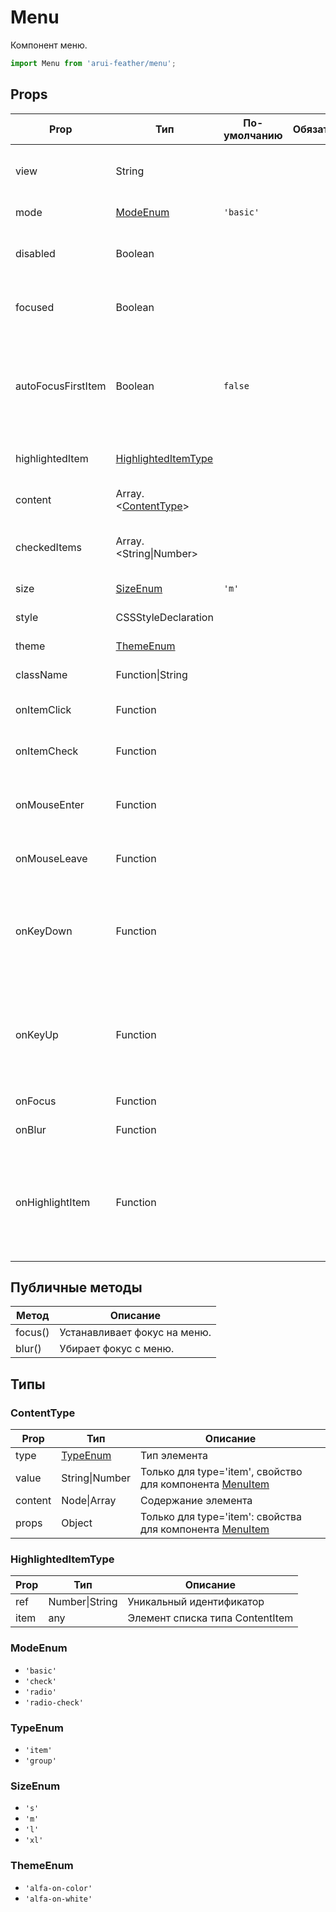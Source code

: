 # Menu

Компонент меню.

```javascript
import Menu from 'arui-feather/menu';
```




## Props


| Prop  | Тип  | По-умолчанию | Обязательный | Описание |
| ----- | ---- | ------------ | ------------ |----------|
| view | String |  |  | Тип расположения меню: 'horizontal' |
| mode | [ModeEnum](#ModeEnum) | `'basic'`  |  | Тип списка вариантов меню |
| disabled | Boolean |  |  | Управление возможностью изменения значения |
| focused | Boolean |  |  | Управление состоянием фокуса элемента |
| autoFocusFirstItem | Boolean | `false`  |  | Управление автоматическим фокусом на первом элементе при вызове публичного метода focus |
| highlightedItem | [HighlightedItemType](#HighlightedItemType) |  |  | Элемент меню, на котором стоит выделение |
| content | Array.<[ContentType](#ContentType)> |  |  | Список объектов ContentItem |
| checkedItems | Array.<String\|Number> |  |  | Список значений выбранных элементов |
| size | [SizeEnum](#SizeEnum) | `'m'`  |  | Размер компонента |
| style | CSSStyleDeclaration |  |  | Объект со стилями |
| theme | [ThemeEnum](#ThemeEnum) |  |  | Тема компонента |
| className | Function\|String |  |  | Дополнительный класс |
| onItemClick | Function |  |  | Обработчик клика по варианту меню |
| onItemCheck | Function |  |  | Обработчик выбора варианта меню |
| onMouseEnter | Function |  |  | Обработчик события наведения курсора на меню |
| onMouseLeave | Function |  |  | Обработчик события снятия курсора с меню |
| onKeyDown | Function |  |  | Обработчик события нажатия на клавишу клавиатуры в момент, когда фокус находится на компоненте |
| onKeyUp | Function |  |  | Обработчик события отжатия на клавишу клавиатуры в момент, когда фокус находится на компоненте |
| onFocus | Function |  |  | Обработчик фокуса |
| onBlur | Function |  |  | Обработчик снятия фокуса |
| onHighlightItem | Function |  |  | Обработчик события выделения элемента меню, принимает на вход переменную типа HighlightedItem |





## Публичные методы
| Метод  | Описание |
| ------ | -------- |
| focus() | Устанавливает фокус на меню. |
| blur() | Убирает фокус с меню. |





## Типы




### <a id="ContentType"></a>ContentType

| Prop  | Тип  | Описание |
| ----- | ---- |----------|
| type | [TypeEnum](#TypeEnum) | Тип элемента |
| value | String\|Number | Только для type='item', свойство для компонента [MenuItem](../menu-item/) |
| content | Node\|Array | Содержание элемента |
| props | Object | Только для type='item': свойства для компонента [MenuItem](../menu-item/) |


### <a id="HighlightedItemType"></a>HighlightedItemType

| Prop  | Тип  | Описание |
| ----- | ---- |----------|
| ref | Number\|String | Уникальный идентификатор |
| item | any | Элемент списка типа ContentItem |







### <a id="ModeEnum"></a>ModeEnum

 * `'basic'`
 * `'check'`
 * `'radio'`
 * `'radio-check'`


### <a id="TypeEnum"></a>TypeEnum

 * `'item'`
 * `'group'`


### <a id="SizeEnum"></a>SizeEnum

 * `'s'`
 * `'m'`
 * `'l'`
 * `'xl'`


### <a id="ThemeEnum"></a>ThemeEnum

 * `'alfa-on-color'`
 * `'alfa-on-white'`



